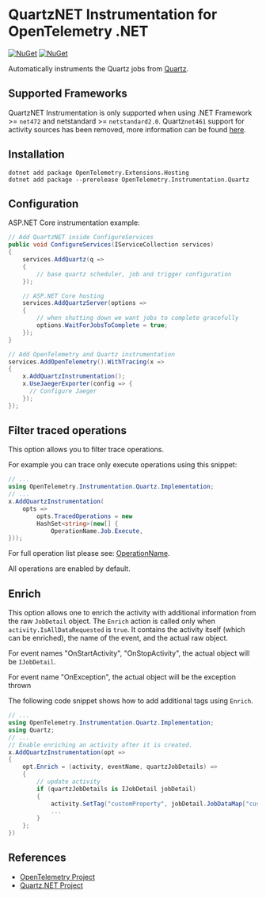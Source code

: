 # QuartzNET Instrumentation for OpenTelemetry .NET

[![NuGet](https://img.shields.io/nuget/v/OpenTelemetry.Instrumentation.Quartz.svg)](https://www.nuget.org/packages/OpenTelemetry.Instrumentation.Quartz)
[![NuGet](https://img.shields.io/nuget/dt/OpenTelemetry.Instrumentation.Quartz.svg)](https://www.nuget.org/packages/OpenTelemetry.Instrumentation.Quartz)

Automatically instruments the Quartz jobs from
[Quartz](https://www.nuget.org/packages/Quartz/).

## Supported Frameworks

QuartzNET Instrumentation is only supported when using .NET Framework >=
`net472` and netstandard >= `netstandard2.0`. Quartz`net461` support for
activity sources has been removed, more information can be found
[here](https://www.quartz-scheduler.net/2021/04/07/quartznet-3-3-released/).

## Installation

```shell
dotnet add package OpenTelemetry.Extensions.Hosting
dotnet add package --prerelease OpenTelemetry.Instrumentation.Quartz
```

## Configuration

ASP.NET Core instrumentation example:

```csharp
// Add QuartzNET inside ConfigureServices
public void ConfigureServices(IServiceCollection services)
{
    services.AddQuartz(q =>
    {
        // base quartz scheduler, job and trigger configuration
    });

    // ASP.NET Core hosting
    services.AddQuartzServer(options =>
    {
        // when shutting down we want jobs to complete gracefully
        options.WaitForJobsToComplete = true;
    });
}

// Add OpenTelemetry and Quartz instrumentation
services.AddOpenTelemetry().WithTracing(x =>
{
    x.AddQuartzInstrumentation();
    x.UseJaegerExporter(config => {
      // Configure Jaeger
    });
});
```

## Filter traced operations

This option allows you to filter trace operations.

For example you can trace only execute operations using this snippet:

```csharp
// ...
using OpenTelemetry.Instrumentation.Quartz.Implementation;
// ...
x.AddQuartzInstrumentation(
    opts =>
        opts.TracedOperations = new
        HashSet<string>(new[] {
            OperationName.Job.Execute,
}));
```

For full operation list please see:
[OperationName](OperationName.cs).

All operations are enabled by default.

## Enrich

This option allows one to enrich the activity with additional information from
the raw `JobDetail` object. The `Enrich` action is called only when
`activity.IsAllDataRequested` is `true`. It contains the activity itself (which
can be enriched), the name of the event, and the actual raw object.

For event names "OnStartActivity", "OnStopActivity", the actual object will be
`IJobDetail`.

For event name "OnException", the actual object will be the exception thrown

The following code snippet shows how to add additional tags using `Enrich`.

```csharp
// ...
using OpenTelemetry.Instrumentation.Quartz.Implementation;
using Quartz;
// ...
// Enable enriching an activity after it is created.
x.AddQuartzInstrumentation(opt =>
{
    opt.Enrich = (activity, eventName, quartzJobDetails) =>
    {
        // update activity
        if (quartzJobDetails is IJobDetail jobDetail)
        {
            activity.SetTag("customProperty", jobDetail.JobDataMap["customProperty"]);
            ...
        }
    };
})
```

## References

* [OpenTelemetry Project](https://opentelemetry.io/)
* [Quartz.NET Project](https://www.quartz-scheduler.net/)
